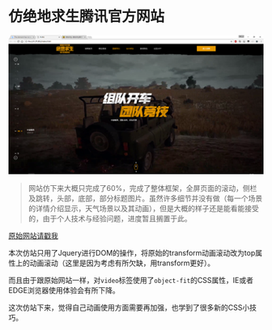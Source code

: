 # 仿绝地求生腾讯官方网站
![](readme-img/example.jpg)

> 网站仿下来大概只完成了60%，完成了整体框架，全屏页面的滚动，侧栏及跳转，头部，底部，部分标题图片。虽然许多细节并没有做（每一个场景的详情介绍显示，天气场景以及其动画），但是大概的样子还是能看能接受的，由于个人技术与经验问题，进度暂且搁置于此。  

[原始网站请戳我](http://pubg.qq.com/)

本次仿站只用了Jquery进行DOM的操作，将原始的transform动画滚动改为top属性上的动画滚动（这里是因为考虑有所欠缺，用transform更好）。

而且由于跟原始网站一样，对`video`标签使用了`object-fit`的CSS属性，IE或者EDGE浏览器使用体验会有所下降。

这次仿站下来，觉得自己动画使用方面需要再加强，也学到了很多新的CSS小技巧。